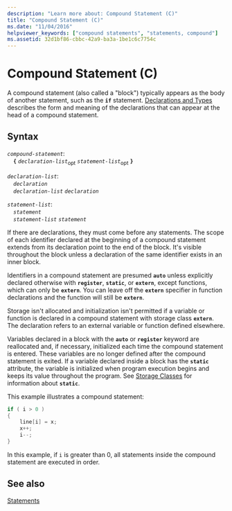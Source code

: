 ```yaml
---
description: "Learn more about: Compound Statement (C)"
title: "Compound Statement (C)"
ms.date: "11/04/2016"
helpviewer_keywords: ["compound statements", "statements, compound"]
ms.assetid: 32d1bf86-cbbc-42a9-ba3a-1be1c6c7754c
---
```

# Compound Statement (C)

A compound statement (also called a "block") typically appears as the body of another statement, such as the **`if`** statement. [Declarations and Types](../c-language/declarations-and-types.md) describes the form and meaning of the declarations that can appear at the head of a compound statement.

## Syntax

*`compound-statement`*:\
&emsp;**`{`** *`declaration-list`*<sub>opt</sub> *`statement-list`*<sub>opt</sub> **`}`**

*`declaration-list`*:\
&emsp;*`declaration`*\
&emsp;*`declaration-list`* *`declaration`*

*`statement-list`*:\
&emsp;*`statement`*\
&emsp;*`statement-list`* *`statement`*

If there are declarations, they must come before any statements. The scope of each identifier declared at the beginning of a compound statement extends from its declaration point to the end of the block. It's visible throughout the block unless a declaration of the same identifier exists in an inner block.

Identifiers in a compound statement are presumed **`auto`** unless explicitly declared otherwise with **`register`**, **`static`**, or **`extern`**, except functions, which can only be **`extern`**. You can leave off the **`extern`** specifier in function declarations and the function will still be **`extern`**.

Storage isn't allocated and initialization isn't permitted if a variable or function is declared in a compound statement with storage class **`extern`**. The declaration refers to an external variable or function defined elsewhere.

Variables declared in a block with the **`auto`** or **`register`** keyword are reallocated and, if necessary, initialized each time the compound statement is entered. These variables are no longer defined after the compound statement is exited. If a variable declared inside a block has the **`static`** attribute, the variable is initialized when program execution begins and keeps its value throughout the program. See [Storage Classes](../c-language/c-storage-classes.md) for information about **`static`**.

This example illustrates a compound statement:

```C
if ( i > 0 )
{
    line[i] = x;
    x++;
    i--;
}
```

In this example, if `i` is greater than 0, all statements inside the compound statement are executed in order.

## See also

[Statements](../c-language/statements-c.md)

